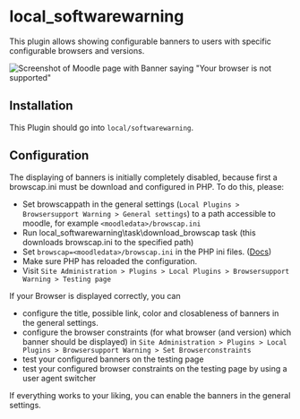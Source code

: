 # local_softwarewarning

This plugin allows showing configurable banners to users with specific configurable browsers and versions.

![Screenshot of Moodle page with Banner saying "Your browser is not supported"](https://user-images.githubusercontent.com/45795270/167505161-9725045c-4401-4308-a342-0b9a63e99ec1.png)

## Installation
This Plugin should go into `local/softwarewarning`.

## Configuration
The displaying of banners is initially completely disabled,
because first a browscap.ini must be download and configured in PHP. To do this, please:
- Set browscappath in the general settings (`Local Plugins > Browsersupport Warning > General settings`) to a path accessible to moodle, for example `<moodledata>/browscap.ini`
- Run local_softwarewarning\task\download_browscap task (this downloads browscap.ini to the specified path)
- Set `browscap=<moodledata>/browscap.ini` in the PHP ini files. ([Docs](https://www.php.net/manual/de/misc.configuration.php#ini.browscap))
- Make sure PHP has reloaded the configuration.
- Visit `Site Administration > Plugins > Local Plugins > Browsersupport Warning > Testing page`

If your Browser is displayed correctly, you can
- configure the title, possible link, color and closableness of banners in the general settings.
- configure the browser constraints (for what browser (and version) which banner should be displayed) in `Site Administration > Plugins > Local Plugins > Browsersupport Warning > Set Browserconstraints`
- test your configured banners on the testing page
- test your configured browser constraints on the testing page by using a user agent switcher

If everything works to your liking, you can enable the banners in the general settings. 
